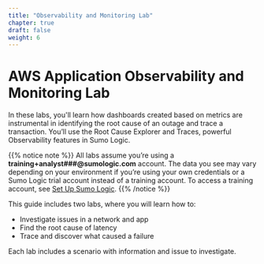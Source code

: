 ```yaml
---
title: "Observability and Monitoring Lab"
chapter: true
draft: false
weight: 6
---
```


# AWS Application Observability and Monitoring Lab

In these labs, you'll learn how dashboards created based on metrics are instrumental in identifying the root cause of an outage and trace a transaction. You’ll use the Root Cause Explorer and Traces, powerful Observability features in Sumo Logic.

{{% notice note %}}
All labs assume you’re using a **training+analyst###@sumologic.com** account. The data you see may vary depending on your environment if you’re using your own credentials or a Sumo Logic trial account instead of a training account. To access a training account, see [Set Up Sumo Logic](/030_self_guided_setup/38_sumo_setup.html).
{{% /notice %}}

This guide includes two labs, where you will learn how to:

- Investigate issues in a network and app
- Find the root cause of latency
- Trace and discover what caused a failure

Each lab includes a scenario with information and issue to investigate.
